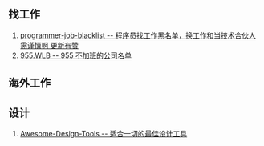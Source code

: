 ## 找工作
1. [programmer-job-blacklist -- 程序员找工作黑名单，换工作和当技术合伙人需谨慎啊 更新有赞 ](https://github.com/shengxinjing/programmer-job-blacklist)
2. [955.WLB -- 955 不加班的公司名单](https://github.com/formulahendry/955.WLB)
## 海外工作
## 设计
1. [Awesome-Design-Tools -- 适合一切的最佳设计工具](https://github.com/LisaDziuba/Awesome-Design-Tools)